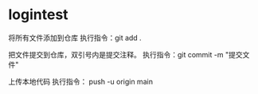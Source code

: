 # logintest
将所有文件添加到仓库
执行指令：git add .

把文件提交到仓库，双引号内是提交注释。
执行指令：git commit -m "提交文件"

上传本地代码
执行指令： push -u origin main
